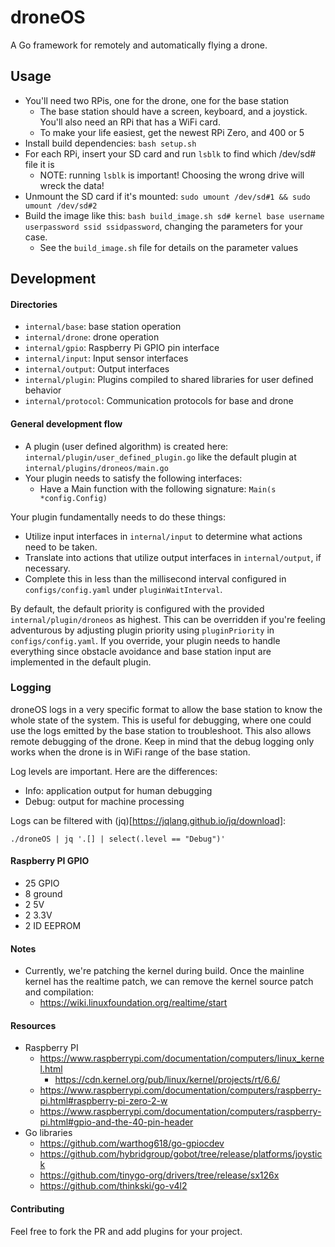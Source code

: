 # droneOS

A Go framework for remotely and automatically flying a drone.

## Usage

* You'll need two RPis, one for the drone, one for the base station
  * The base station should have a screen, keyboard, and a joystick. 
    You'll also need an RPi that has a WiFi card.
  * To make your life easiest, get the newest RPi Zero, and 400 or 5
* Install build dependencies: `bash setup.sh`
* For each RPi, insert your SD card and run `lsblk` to find which /dev/sd# file it is
  * NOTE: running `lsblk` is important! Choosing the wrong drive will wreck the data!
* Unmount the SD card if it's mounted: `sudo umount /dev/sd#1 && sudo umount /dev/sd#2`
* Build the image like this: `bash build_image.sh sd# kernel base username userpassword ssid ssidpassword`,
  changing the parameters for your case.
  * See the `build_image.sh` file for details on the parameter values

## Development

#### Directories

* `internal/base`: base station operation
* `internal/drone`: drone operation
* `internal/gpio`: Raspberry Pi GPIO pin interface
* `internal/input`: Input sensor interfaces
* `internal/output`: Output interfaces
* `internal/plugin`: Plugins compiled to shared libraries for user defined behavior
* `internal/protocol`: Communication protocols for base and drone

#### General development flow

* A plugin (user defined algorithm) is created here: `internal/plugin/user_defined_plugin.go`
  like the default plugin at `internal/plugins/droneos/main.go`
* Your plugin needs to satisfy the following interfaces:
  * Have a Main function with the following signature: `Main(s *config.Config)`

Your plugin fundamentally needs to do these things:
  * Utilize input interfaces in `internal/input` to determine what actions need to be taken.
  * Translate into actions that utilize output interfaces in `internal/output`, if necessary.
  * Complete this in less than the millisecond interval configured in `configs/config.yaml` under `pluginWaitInterval`.

By default, the default priority is configured with the provided `internal/plugin/droneos` as highest.
This can be overridden if you're feeling adventurous by adjusting plugin priority using `pluginPriority` in 
`configs/config.yaml`.
If you override, your plugin needs to handle everything since obstacle avoidance and base station input are implemented
in the default plugin.

### Logging

droneOS logs in a very specific format to allow the base station to know the whole state of the system.
This is useful for debugging, where one could use the logs emitted by the base station to troubleshoot.
This also allows remote debugging of the drone. 
Keep in mind that the debug logging only works when the drone is in WiFi range of the base station.

Log levels are important. Here are the differences:

* Info: application output for human debugging
* Debug: output for machine processing

Logs can be filtered with (jq)[https://jqlang.github.io/jq/download]: 

`./droneOS | jq '.[] | select(.level == "Debug")'`

#### Raspberry PI GPIO

* 25 GPIO
* 8 ground
* 2 5V
* 2 3.3V
* 2 ID EEPROM

#### Notes

* Currently, we're patching the kernel during build.
  Once the mainline kernel has the realtime patch, we can remove the kernel source patch and compilation:
  * https://wiki.linuxfoundation.org/realtime/start

#### Resources

* Raspberry PI
  * https://www.raspberrypi.com/documentation/computers/linux_kernel.html
    * https://cdn.kernel.org/pub/linux/kernel/projects/rt/6.6/
  * https://www.raspberrypi.com/documentation/computers/raspberry-pi.html#raspberry-pi-zero-2-w
  * https://www.raspberrypi.com/documentation/computers/raspberry-pi.html#gpio-and-the-40-pin-header
* Go libraries
  * https://github.com/warthog618/go-gpiocdev
  * https://github.com/hybridgroup/gobot/tree/release/platforms/joystick
  * https://github.com/tinygo-org/drivers/tree/release/sx126x
  * https://github.com/thinkski/go-v4l2

#### Contributing

Feel free to fork the PR and add plugins for your project.